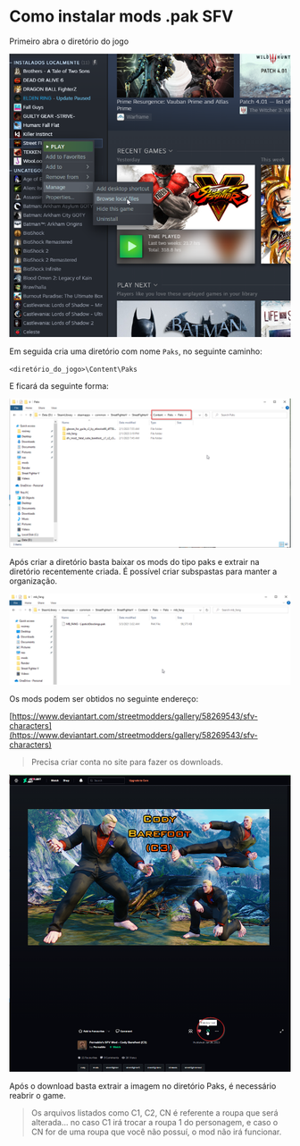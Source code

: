 # Como instalar mods .pak SFV

Primeiro abra o diretório do jogo

![diretório do jogo](assets/game-dir.png)

Em seguida cria uma diretório com nome `Paks`, no seguinte caminho:

`<diretório_do_jogo>\Content\Paks`

E ficará da seguinte forma:

![diretório dos mods](assets/mod-folder.png)

Após criar a diretório basta baixar os mods do tipo paks e extrair na diretório recentemente criada. É possível criar subspastas para manter a organização.

![Arquivo Pak](assets/pak-file.png)

Os mods podem ser obtidos no seguinte endereço:

[https://www.deviantart.com/streetmodders/gallery/58269543/sfv-characters](https://www.deviantart.com/streetmodders/gallery/58269543/sfv-characters)

> Precisa criar conta no site para fazer os downloads.

![Deviant](assets/devian-download.png)

Após o download basta extrair a imagem no diretório Paks, é necessário reabrir o game.

> Os arquivos listados como C1, C2, CN é referente a roupa que será alterada... no caso C1 irá trocar a roupa 1 do personagem, e caso o CN for de uma roupa que você não possuí, o mod não irá funcionar.